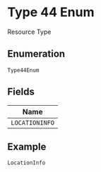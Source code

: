 
# Type 44 Enum

Resource Type

## Enumeration

`Type44Enum`

## Fields

| Name |
|  --- |
| `LOCATIONINFO` |

## Example

```
LocationInfo
```

